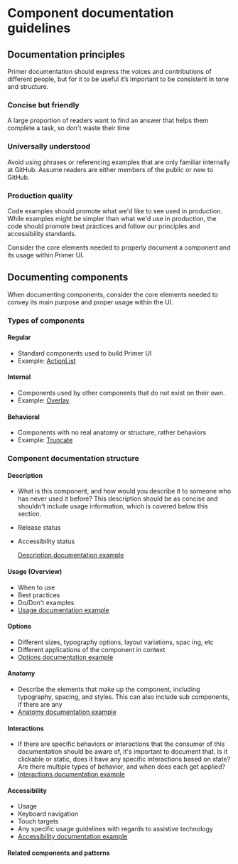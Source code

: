 # Component documentation guidelines


## Documentation principles
Primer documentation should express the voices and contributions of different people, but for it to be useful it’s important to be consistent in tone and structure. 

### Concise but friendly
A large proportion of readers want to find an answer that helps them complete a task, so don't waste their time 

### Universally understood
Avoid using phrases or referencing examples that are only familiar internally at GitHub. Assume readers are either members of the public or new to GitHub. 

### Production quality
Code examples should promote what we'd like to see used in production. While examples might be simpler than what we'd use in production, the code should promote best practices and follow our principles and accessibility standards.

Consider the core elements needed to properly document a component and its usage within Primer UI. 


## Documenting components
When documenting components, consider the core elements needed to convey its main purpose and proper usage within the UI.

### Types of components 
#### Regular
- Standard components used to build Primer UI
- Example:  [ActionList](#)

#### Internal
- Components used by other components that do not exist on their own. 
- Example:  [Overlay](#)

#### Behavioral
- Components with no real anatomy or structure, rather behaviors
- Example:  [Truncate](#)

### Component documentation structure
#### Description
- What is this component, and how would you describe it to someone who has never used it before? This description should be as concise and shouldn't include usage information, which is covered below this section. 
- Release status
- Accessibility status

    [Description documentation example](#)

#### Usage (Overview)
- When to use
- Best practices
- Do/Don't examples
- [Usage documentation example](#)

#### Options
- Different sizes, typography options, layout variations, spac
ing, etc
- Different applications of the component in context
- [Options documentation example](#)

#### Anatomy 
- Describe the elements that make up the component, including typography, spacing, and styles. This can also include sub components, if there are any
- [Anatomy documentation example](#)

#### Interactions
- If there are specific behaviors or interactions that the consumer of this documentation should be aware of, it's important to document that. Is it clickable or static, does it have any specific interactions based on state? Are there multiple types of behavior, and when does each get applied? 
- [Interactions documentation example](#)

#### Accessibility
- Usage
- Keyboard navigation
- Touch targets
- Any specific usage guidelines with regards to assistive technology 
- [Accessibility documentation example](#)

#### Related components and patterns

